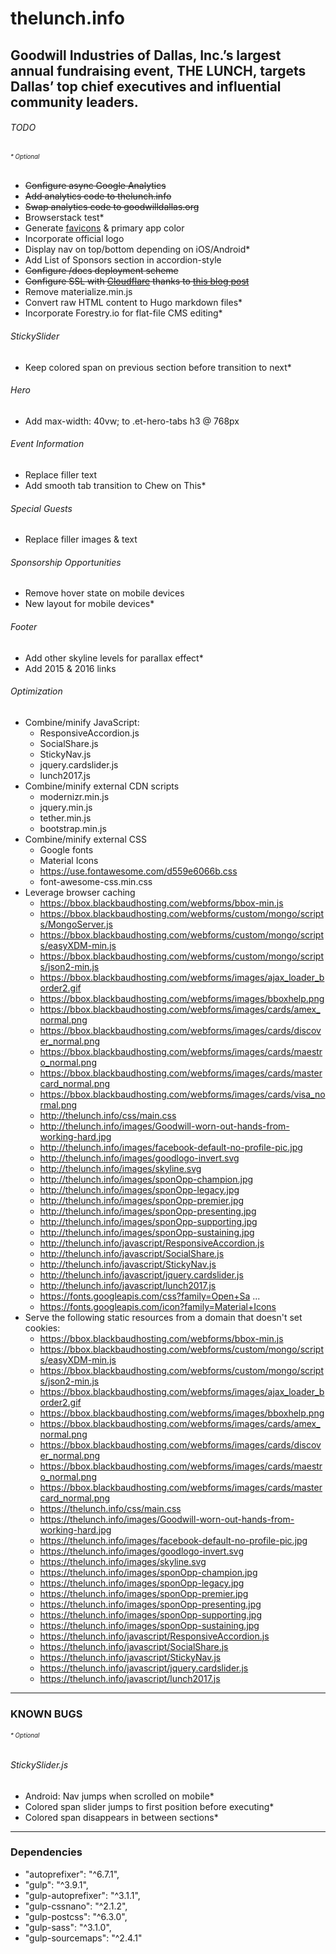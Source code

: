 # thelunch.info
## Goodwill Industries of Dallas, Inc.’s largest annual fundraising event, THE LUNCH, targets Dallas’ top chief executives and influential community leaders.

###### TODO
###### <sub><sup>* Optional</sup></sub>
- ~~Configure async Google Analytics~~
- ~~Add analytics code to thelunch.info~~
- ~~Swap analytics code to goodwilldallas.org~~
- Browserstack test*
- Generate [favicons](http://realfavicongenerator.net/) & primary app color
- Incorporate official logo
- Display nav on top/bottom depending on iOS/Android*
- Add List of Sponsors section in accordion-style
- ~~Configure /docs deployment scheme~~
- ~~Configure SSL with [Cloudflare](https://www.cloudflare.com/a/overview/thelunch.info) thanks to [this blog post](https://hackernoon.com/set-up-ssl-on-github-pages-with-custom-domains-for-free-a576bdf51bc#.jll758tvu)~~
- Remove materialize.min.js
- Convert raw HTML content to Hugo markdown files*
- Incorporate Forestry.io for flat-file CMS editing*

###### StickySlider
- Keep colored span on previous section before transition to next*

###### Hero
- Add max-width: 40vw; to .et-hero-tabs h3 @ 768px

###### Event Information
- Replace filler text
- Add smooth tab transition to Chew on This*

###### Special Guests
- Replace filler images & text

###### Sponsorship Opportunities
- Remove hover state on mobile devices
- New layout for mobile devices*

###### Footer
- Add other skyline levels for parallax effect*
- Add 2015 & 2016 links

###### Optimization
- Combine/minify JavaScript:
  - ResponsiveAccordion.js
  - SocialShare.js
  - StickyNav.js
  - jquery.cardslider.js
  - lunch2017.js
- Combine/minify external CDN scripts
  - modernizr.min.js
  - jquery.min.js
  - tether.min.js
  - bootstrap.min.js
- Combine/minify external CSS
  - Google fonts
  - Material Icons
  -  https://use.fontawesome.com/d559e6066b.css
  - font-awesome-css.min.css
- Leverage browser caching
  -  https://bbox.blackbaudhosting.com/webforms/bbox-min.js
  - https://bbox.blackbaudhosting.com/webforms/custom/mongo/scripts/MongoServer.js
  - https://bbox.blackbaudhosting.com/webforms/custom/mongo/scripts/easyXDM-min.js
  - https://bbox.blackbaudhosting.com/webforms/custom/mongo/scripts/json2-min.js
  - https://bbox.blackbaudhosting.com/webforms/images/ajax_loader_border2.gif
  - https://bbox.blackbaudhosting.com/webforms/images/bboxhelp.png
  - https://bbox.blackbaudhosting.com/webforms/images/cards/amex_normal.png
  - https://bbox.blackbaudhosting.com/webforms/images/cards/discover_normal.png
  - https://bbox.blackbaudhosting.com/webforms/images/cards/maestro_normal.png
  - https://bbox.blackbaudhosting.com/webforms/images/cards/mastercard_normal.png
  - https://bbox.blackbaudhosting.com/webforms/images/cards/visa_normal.png
  - http://thelunch.info/css/main.css
  - http://thelunch.info/images/Goodwill-worn-out-hands-from-working-hard.jpg
  - http://thelunch.info/images/facebook-default-no-profile-pic.jpg
  - http://thelunch.info/images/goodlogo-invert.svg
  - http://thelunch.info/images/skyline.svg
  - http://thelunch.info/images/sponOpp-champion.jpg
  - http://thelunch.info/images/sponOpp-legacy.jpg
  - http://thelunch.info/images/sponOpp-premier.jpg
  - http://thelunch.info/images/sponOpp-presenting.jpg
  - http://thelunch.info/images/sponOpp-supporting.jpg
  - http://thelunch.info/images/sponOpp-sustaining.jpg
  - http://thelunch.info/javascript/ResponsiveAccordion.js
  - http://thelunch.info/javascript/SocialShare.js
  - http://thelunch.info/javascript/StickyNav.js
  - http://thelunch.info/javascript/jquery.cardslider.js
  - http://thelunch.info/javascript/lunch2017.js
  - https://fonts.googleapis.com/css?family=Open+Sa ...
  - https://fonts.googleapis.com/icon?family=Material+Icons
- Serve the following static resources from a domain that doesn't set cookies:
  - https://bbox.blackbaudhosting.com/webforms/bbox-min.js
  - https://bbox.blackbaudhosting.com/webforms/custom/mongo/scripts/easyXDM-min.js
  - https://bbox.blackbaudhosting.com/webforms/custom/mongo/scripts/json2-min.js
  - https://bbox.blackbaudhosting.com/webforms/images/ajax_loader_border2.gif
  - https://bbox.blackbaudhosting.com/webforms/images/bboxhelp.png
  - https://bbox.blackbaudhosting.com/webforms/images/cards/amex_normal.png
  - https://bbox.blackbaudhosting.com/webforms/images/cards/discover_normal.png
  - https://bbox.blackbaudhosting.com/webforms/images/cards/maestro_normal.png
  - https://bbox.blackbaudhosting.com/webforms/images/cards/mastercard_normal.png
  - https://thelunch.info/css/main.css
  - https://thelunch.info/images/Goodwill-worn-out-hands-from-working-hard.jpg
  - https://thelunch.info/images/facebook-default-no-profile-pic.jpg
  - https://thelunch.info/images/goodlogo-invert.svg
  - https://thelunch.info/images/skyline.svg
  - https://thelunch.info/images/sponOpp-champion.jpg
  - https://thelunch.info/images/sponOpp-legacy.jpg
  - https://thelunch.info/images/sponOpp-premier.jpg
  - https://thelunch.info/images/sponOpp-presenting.jpg
  - https://thelunch.info/images/sponOpp-supporting.jpg
  - https://thelunch.info/images/sponOpp-sustaining.jpg
  - https://thelunch.info/javascript/ResponsiveAccordion.js
  - https://thelunch.info/javascript/SocialShare.js
  - https://thelunch.info/javascript/StickyNav.js
  - https://thelunch.info/javascript/jquery.cardslider.js
  - https://thelunch.info/javascript/lunch2017.js

---

### KNOWN BUGS
###### <sub><sup>* Optional</sup></sub>
###### StickySlider.js
- Android: Nav jumps when scrolled on mobile*
- Colored span slider jumps to first position before executing*
- Colored span disappears in between sections*

---

### Dependencies
- "autoprefixer": "^6.7.1",
- "gulp": "^3.9.1",
- "gulp-autoprefixer": "^3.1.1",
- "gulp-cssnano": "^2.1.2",
- "gulp-postcss": "^6.3.0",
- "gulp-sass": "^3.1.0",
- "gulp-sourcemaps": "^2.4.1"
